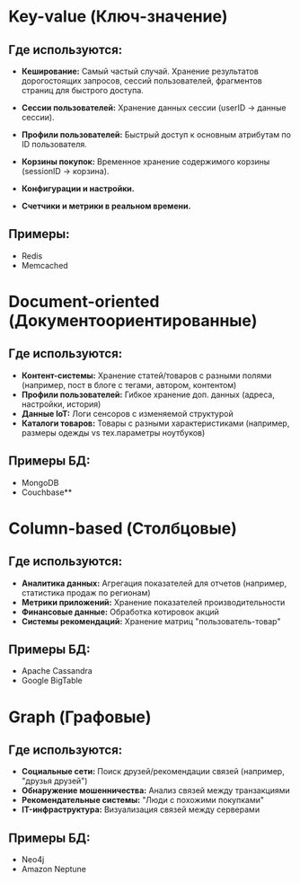 # Key-value (Ключ-значение)
## Где используются:
- **Кеширование:** Самый частый случай. Хранение результатов дорогостоящих запросов, сессий пользователей, фрагментов страниц для быстрого доступа.
    
- **Сессии пользователей:** Хранение данных сессии (userID -> данные сессии).
        
- **Профили пользователей:** Быстрый доступ к основным атрибутам по ID пользователя.
        
- **Корзины покупок:** Временное хранение содержимого корзины (sessionID -> корзина).
        
- **Конфигурации и настройки.**
        
- **Счетчики и метрики в реальном времени.**
    
## Примеры: 
- Redis
- Memcached

# Document-oriented (Документоориентированные)
## Где используются:
- **Контент-системы:** Хранение статей/товаров с разными полями (например, пост в блоге с тегами, автором, контентом)
- **Профили пользователей:** Гибкое хранение доп. данных (адреса, настройки, история)
- **Данные IoT:** Логи сенсоров с изменяемой структурой
- **Каталоги товаров:** Товары с разными характеристиками (например, размеры одежды vs тех.параметры ноутбуков)

## Примеры БД:
- MongoDB
- Couchbase**

# Column-based (Столбцовые)
## Где используются:
- **Аналитика данных:** Агрегация показателей для отчетов (например, статистика продаж по регионам)
- **Метрики приложений:** Хранение показателей производительности
- **Финансовые данные:** Обработка котировок акций
- **Системы рекомендаций:** Хранение матриц "пользователь-товар"

## Примеры БД:
- Apache Cassandra
- Google BigTable

# Graph (Графовые)
## Где используются:
- **Социальные сети:** Поиск друзей/рекомендации связей (например, "друзья друзей")
- **Обнаружение мошенничества:** Анализ связей между транзакциями
- **Рекомендательные системы:** "Люди с похожими покупками"
- **IT-инфраструктура:** Визуализация связей между серверами

## Примеры БД:
- Neo4j
- Amazon Neptune